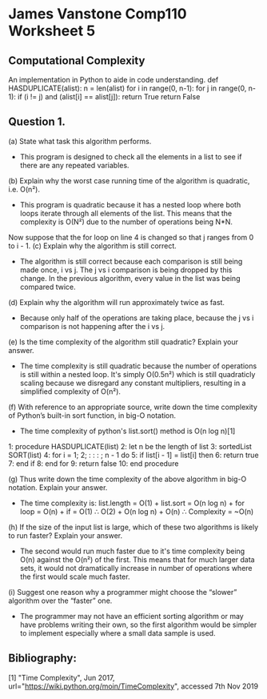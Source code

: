 # James Vanstone Comp110 Worksheet 5

## Computational Complexity

An implementation in Python to aide in code understanding.
def HASDUPLICATE(alist):
	n = len(alist)
	for i in range(0, n-1):
		for j in range(0, n-1):
			if (i != j) and (alist[i] == alist[j]):
				return True
	return False

## Question 1. 
(a) State what task this algorithm performs.
- This program is designed to check all the elements in a list to see if there are any repeated variables.

(b) Explain why the worst case running time of the algorithm is quadratic, i.e. O(n²).
- This program is quadratic because it has a nested loop where both loops iterate through all elements of the list. This means that the complexity is O(N²) due to the number of operations being N*N.

Now suppose that the for loop on line 4 is changed so that j ranges from 0 to i - 1.
(c) Explain why the algorithm is still correct.
- The algorithm is still correct because each comparison is still being made once, i vs j. The j vs i comparison is being dropped by this change. In the previous algorithm, every value in the list was being compared twice.

(d) Explain why the algorithm will run approximately twice as fast.
- Because only half of the operations are taking place, because the j vs i comparison is not happening after the i vs j.

(e) Is the time complexity of the algorithm still quadratic? Explain your answer.
- The time complexity is still quadratic because the number of operations is still within a nested loop. It's simply O(0.5n²) which is still quadraticly scaling because we disregard any constant multipliers, resulting in a simplified complexity of O(n²).

(f) With reference to an appropriate source, write down the time complexity of Python’s built-in sort function, in big-O notation.
- The time complexity of python's list.sort() method is O(n log n)[1]

1: procedure HASDUPLICATE(list)
2: let n be the length of list
3: sortedList   SORT(list)
4: for i = 1; 2; : : : ; n - 1 do
5: if list[i - 1] = list[i] then
6: return true
7: end if
8: end for
9: return false
10: end procedure

(g) Thus write down the time complexity of the above algorithm in big-O notation. Explain your answer.
- The time complexity is:
	list.length = O(1) + list.sort = O(n log n) + for loop = O(n) + if = O(1)
	∴ O(2) + O(n log n) + O(n)
	∴ Complexity = ~O(n)

(h) If the size of the input list is large, which of these two algorithms is likely to run faster? Explain your answer.
- The second would run much faster due to it's time complexity being O(n) against the O(n²) of the first. This means that for much larger data sets, it would not dramatically increase in number of operations where the first would scale much faster.

(i) Suggest one reason why a programmer might choose the “slower” algorithm over the “faster” one.
- The programmer may not have an efficient sorting algorithm or may have problems writing their own, so the first algorithm would be simpler to implement especially where a small data sample is used.

## Bibliography:
[1] "Time Complexity", Jun 2017, url="https://wiki.python.org/moin/TimeComplexity", accessed 7th Nov 2019
